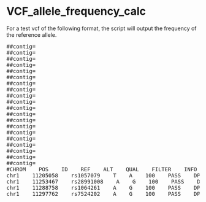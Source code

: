 # VCF_allele_frequency_calc


For a test vcf of the following format, the script will output the frequency of the reference allele.

<pre>
##contig=<ID=chr2,length=243199373>
##contig=<ID=chr3,length=198022430>
##contig=<ID=chr4,length=191154276>
##contig=<ID=chr5,length=180915260>
##contig=<ID=chr6,length=171115067>
##contig=<ID=chr7,length=159138663>
##contig=<ID=chr8,length=146364022>
##contig=<ID=chr9,length=141213431>
##contig=<ID=chr10,length=135534747>
##contig=<ID=chr11,length=135006516>
##contig=<ID=chr12,length=133851895>
##contig=<ID=chr13,length=115169878>
##contig=<ID=chr14,length=107349540>
##contig=<ID=chr15,length=102531392>
##contig=<ID=chr16,length=90354753>
##contig=<ID=chr17,length=81195210>
##contig=<ID=chr18,length=78077248>
##contig=<ID=chr19,length=59128983>
##contig=<ID=chr20,length=63025520>
##contig=<ID=chr21,length=48129895>
#CHROM    POS    ID    REF    ALT    QUAL    FILTER    INFO    FORMAT    20389_S5.bam
chr1    11205058    rs1057079    T    A    100    PASS    DP=12;BC=105,96,0,1;cosmic=1|COSM4142146;EVS=0.545902|115|6503;GMAF=C|0.4525;AA=C;AF1000G=0.547524;phyloP=0.078;CSQT=1|MTOR|NM_004958.3|synonymous_variant,1|MTOR-AS1|NR_046600.1|intron_variant&non_coding_transcript_variant    GT:GQ:AD:DP:VF:NL:SB:NC    1/1:43:0,12:12:1.000:20:-100.0000:0.0000
chr1    11253467    rs28991008    A    G    100    PASS    DP=90;BC=130,0,0,86;GMAF=A|0.02516;AA=C;AF1000G=0.02516;phyloP=0.241;CSQT=1|MTOR|NM_004958.3|intron_variant,1|ANGPTL7|NM_021146.3|intron_variant    GT:GQ:AD:DP:VF:NL:SB:NC    0/1:100:38,52:90:0.578:20:-100.0000:0.0000
chr1    11288758    rs1064261    A    G    100    PASS    DP=93;BC=122,0,0,111;cosmic=1|COSM4142152;EVS=0.617561|95|6503;GMAF=G|0.2995;AA=A;AF1000G=0.700479;phyloP=-0.406;CSQT=1|MTOR|NM_004958.3|synonymous_variant    GT:GQ:AD:DP:VF:NL:SB:NC    1/1:100:0,93:93:1.000:20:-100.0000:0.0106
chr1    11297762    rs7524202    A    G    100    PASS    DP=48;BC=124,0,0,110;GMAF=T|0.2991;AA=C;AF1000G=0.700879;phyloP=-0.016;CSQT=1|MTOR|NM_004958.3|intron_variant    GT:GQ:AD:DP:VF:NL:SB:NC    1/1:100:0,48:48:1.000:20:-100.0000:0.0204
</pre>
